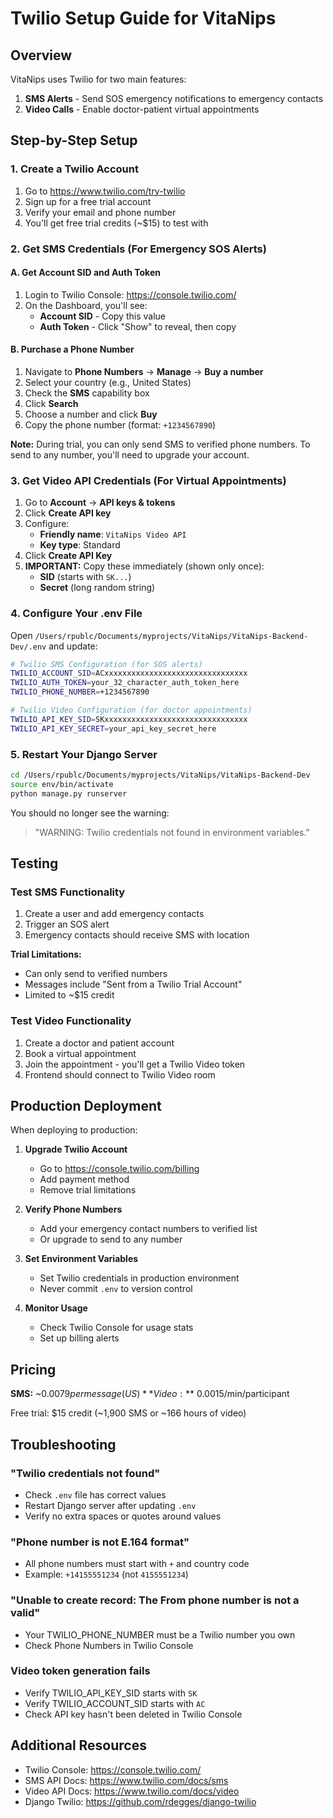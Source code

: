 # Twilio Setup Guide for VitaNips

## Overview
VitaNips uses Twilio for two main features:
1. **SMS Alerts** - Send SOS emergency notifications to emergency contacts
2. **Video Calls** - Enable doctor-patient virtual appointments

## Step-by-Step Setup

### 1. Create a Twilio Account
1. Go to https://www.twilio.com/try-twilio
2. Sign up for a free trial account
3. Verify your email and phone number
4. You'll get free trial credits (~$15) to test with

### 2. Get SMS Credentials (For Emergency SOS Alerts)

#### A. Get Account SID and Auth Token
1. Login to Twilio Console: https://console.twilio.com/
2. On the Dashboard, you'll see:
   - **Account SID** - Copy this value
   - **Auth Token** - Click "Show" to reveal, then copy

#### B. Purchase a Phone Number
1. Navigate to **Phone Numbers** → **Manage** → **Buy a number**
2. Select your country (e.g., United States)
3. Check the **SMS** capability box
4. Click **Search**
5. Choose a number and click **Buy**
6. Copy the phone number (format: `+1234567890`)

**Note:** During trial, you can only send SMS to verified phone numbers. To send to any number, you'll need to upgrade your account.

### 3. Get Video API Credentials (For Virtual Appointments)

1. Go to **Account** → **API keys & tokens**
2. Click **Create API key**
3. Configure:
   - **Friendly name**: `VitaNips Video API`
   - **Key type**: Standard
4. Click **Create API Key**
5. **IMPORTANT:** Copy these immediately (shown only once):
   - **SID** (starts with `SK...`)
   - **Secret** (long random string)

### 4. Configure Your .env File

Open `/Users/rpublc/Documents/myprojects/VitaNips/VitaNips-Backend-Dev/.env` and update:

```bash
# Twilio SMS Configuration (for SOS alerts)
TWILIO_ACCOUNT_SID=ACxxxxxxxxxxxxxxxxxxxxxxxxxxxxxxxx
TWILIO_AUTH_TOKEN=your_32_character_auth_token_here
TWILIO_PHONE_NUMBER=+1234567890

# Twilio Video Configuration (for doctor appointments)
TWILIO_API_KEY_SID=SKxxxxxxxxxxxxxxxxxxxxxxxxxxxxxxxx
TWILIO_API_KEY_SECRET=your_api_key_secret_here
```

### 5. Restart Your Django Server

```bash
cd /Users/rpublc/Documents/myprojects/VitaNips/VitaNips-Backend-Dev
source env/bin/activate
python manage.py runserver
```

You should no longer see the warning:
> "WARNING: Twilio credentials not found in environment variables."

## Testing

### Test SMS Functionality
1. Create a user and add emergency contacts
2. Trigger an SOS alert
3. Emergency contacts should receive SMS with location

**Trial Limitations:**
- Can only send to verified numbers
- Messages include "Sent from a Twilio Trial Account"
- Limited to ~$15 credit

### Test Video Functionality
1. Create a doctor and patient account
2. Book a virtual appointment
3. Join the appointment - you'll get a Twilio Video token
4. Frontend should connect to Twilio Video room

## Production Deployment

When deploying to production:

1. **Upgrade Twilio Account**
   - Go to https://console.twilio.com/billing
   - Add payment method
   - Remove trial limitations

2. **Verify Phone Numbers**
   - Add your emergency contact numbers to verified list
   - Or upgrade to send to any number

3. **Set Environment Variables**
   - Set Twilio credentials in production environment
   - Never commit `.env` to version control

4. **Monitor Usage**
   - Check Twilio Console for usage stats
   - Set up billing alerts

## Pricing

**SMS:** ~$0.0079 per message (US)
**Video:** ~$0.0015/min/participant

Free trial: $15 credit (~1,900 SMS or ~166 hours of video)

## Troubleshooting

### "Twilio credentials not found"
- Check `.env` file has correct values
- Restart Django server after updating `.env`
- Verify no extra spaces or quotes around values

### "Phone number is not E.164 format"
- All phone numbers must start with `+` and country code
- Example: `+14155551234` (not `4155551234`)

### "Unable to create record: The From phone number is not a valid"
- Your TWILIO_PHONE_NUMBER must be a Twilio number you own
- Check Phone Numbers in Twilio Console

### Video token generation fails
- Verify TWILIO_API_KEY_SID starts with `SK`
- Verify TWILIO_ACCOUNT_SID starts with `AC`
- Check API key hasn't been deleted in Twilio Console

## Additional Resources

- Twilio Console: https://console.twilio.com/
- SMS API Docs: https://www.twilio.com/docs/sms
- Video API Docs: https://www.twilio.com/docs/video
- Django Twilio: https://github.com/rdegges/django-twilio
